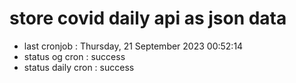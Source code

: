 # store covid daily api as json data

- last cronjob : Thursday, 21 September 2023 00:52:14
- status og cron : success
- status daily cron : success
      
      